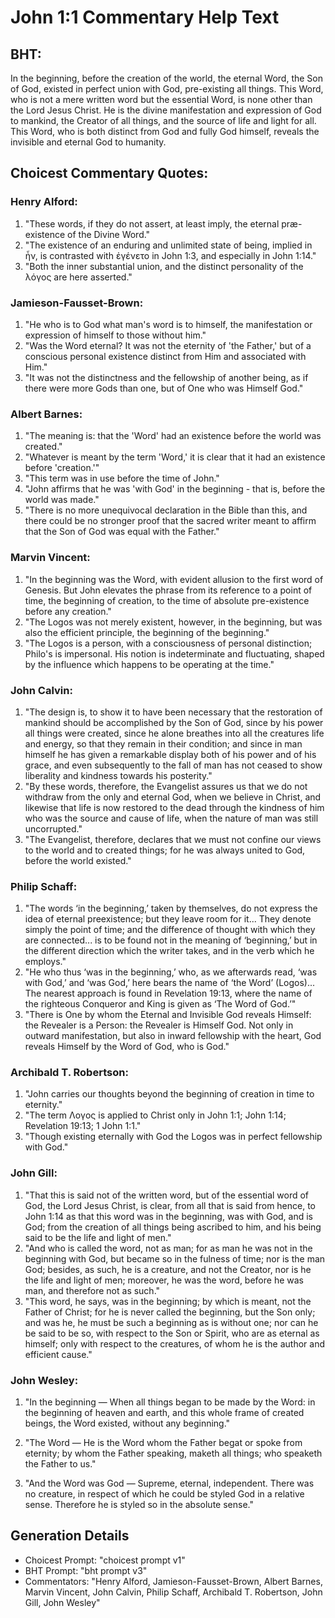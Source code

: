 # John 1:1 Commentary Help Text

## BHT:
In the beginning, before the creation of the world, the eternal Word, the Son of God, existed in perfect union with God, pre-existing all things. This Word, who is not a mere written word but the essential Word, is none other than the Lord Jesus Christ. He is the divine manifestation and expression of God to mankind, the Creator of all things, and the source of life and light for all. This Word, who is both distinct from God and fully God himself, reveals the invisible and eternal God to humanity.

## Choicest Commentary Quotes:
### Henry Alford:
1. "These words, if they do not assert, at least imply, the eternal præ-existence of the Divine Word."
2. "The existence of an enduring and unlimited state of being, implied in ἦν, is contrasted with ἐγένετο in John 1:3, and especially in John 1:14."
3. "Both the inner substantial union, and the distinct personality of the λόγος are here asserted."

### Jamieson-Fausset-Brown:
1. "He who is to God what man's word is to himself, the manifestation or expression of himself to those without him."
2. "Was the Word eternal? It was not the eternity of 'the Father,' but of a conscious personal existence distinct from Him and associated with Him."
3. "It was not the distinctness and the fellowship of another being, as if there were more Gods than one, but of One who was Himself God."

### Albert Barnes:
1. "The meaning is: that the 'Word' had an existence before the world was created."
2. "Whatever is meant by the term 'Word,' it is clear that it had an existence before 'creation.'"
3. "This term was in use before the time of John."
4. "John affirms that he was 'with God' in the beginning - that is, before the world was made."
5. "There is no more unequivocal declaration in the Bible than this, and there could be no stronger proof that the sacred writer meant to affirm that the Son of God was equal with the Father."

### Marvin Vincent:
1. "In the beginning was the Word, with evident allusion to the first word of Genesis. But John elevates the phrase from its reference to a point of time, the beginning of creation, to the time of absolute pre-existence before any creation."
2. "The Logos was not merely existent, however, in the beginning, but was also the efficient principle, the beginning of the beginning."
3. "The Logos is a person, with a consciousness of personal distinction; Philo's is impersonal. His notion is indeterminate and fluctuating, shaped by the influence which happens to be operating at the time."

### John Calvin:
1. "The design is, to show it to have been necessary that the restoration of mankind should be accomplished by the Son of God, since by his power all things were created, since he alone breathes into all the creatures life and energy, so that they remain in their condition; and since in man himself he has given a remarkable display both of his power and of his grace, and even subsequently to the fall of man has not ceased to show liberality and kindness towards his posterity."
2. "By these words, therefore, the Evangelist assures us that we do not withdraw from the only and eternal God, when we believe in Christ, and likewise that life is now restored to the dead through the kindness of him who was the source and cause of life, when the nature of man was still uncorrupted."
3. "The Evangelist, therefore, declares that we must not confine our views to the world and to created things; for he was always united to God, before the world existed."

### Philip Schaff:
1. "The words ‘in the beginning,’ taken by themselves, do not express the idea of eternal preexistence; but they leave room for it... They denote simply the point of time; and the difference of thought with which they are connected... is to be found not in the meaning of ‘beginning,’ but in the different direction which the writer takes, and in the verb which he employs."
2. "He who thus ‘was in the beginning,’ who, as we afterwards read, ‘was with God,’ and ‘was God,’ here bears the name of ‘the Word’ (Logos)... The nearest approach is found in Revelation 19:13, where the name of the righteous Conqueror and King is given as ‘The Word of God.’"
3. "There is One by whom the Eternal and Invisible God reveals Himself: the Revealer is a Person: the Revealer is Himself God. Not only in outward manifestation, but also in inward fellowship with the heart, God reveals Himself by the Word of God, who is God."

### Archibald T. Robertson:
1. "John carries our thoughts beyond the beginning of creation in time to eternity."
2. "The term Λογος is applied to Christ only in John 1:1; John 1:14; Revelation 19:13; 1 John 1:1."
3. "Though existing eternally with God the Logos was in perfect fellowship with God."

### John Gill:
1. "That this is said not of the written word, but of the essential word of God, the Lord Jesus Christ, is clear, from all that is said from hence, to John 1:14 as that this word was in the beginning, was with God, and is God; from the creation of all things being ascribed to him, and his being said to be the life and light of men."
2. "And who is called the word, not as man; for as man he was not in the beginning with God, but became so in the fulness of time; nor is the man God; besides, as such, he is a creature, and not the Creator, nor is he the life and light of men; moreover, he was the word, before he was man, and therefore not as such."
3. "This word, he says, was in the beginning; by which is meant, not the Father of Christ; for he is never called the beginning, but the Son only; and was he, he must be such a beginning as is without one; nor can he be said to be so, with respect to the Son or Spirit, who are as eternal as himself; only with respect to the creatures, of whom he is the author and efficient cause."

### John Wesley:
1. "In the beginning — When all things began to be made by the Word: in the beginning of heaven and earth, and this whole frame of created beings, the Word existed, without any beginning." 

2. "The Word — He is the Word whom the Father begat or spoke from eternity; by whom the Father speaking, maketh all things; who speaketh the Father to us." 

3. "And the Word was God — Supreme, eternal, independent. There was no creature, in respect of which he could be styled God in a relative sense. Therefore he is styled so in the absolute sense."


## Generation Details
- Choicest Prompt: "choicest prompt v1"
- BHT Prompt: "bht prompt v3"
- Commentators: "Henry Alford, Jamieson-Fausset-Brown, Albert Barnes, Marvin Vincent, John Calvin, Philip Schaff, Archibald T. Robertson, John Gill, John Wesley"
